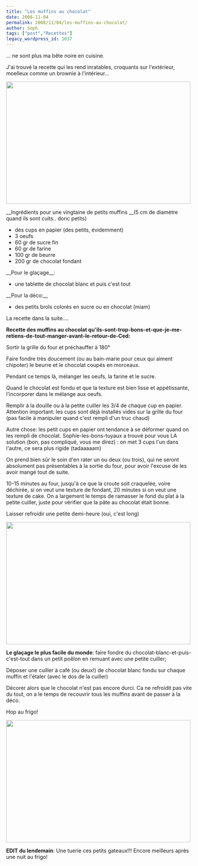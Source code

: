 ```yaml
---
title: "Les muffins au chocolat"
date: 2008-11-04
permalink: 2008/11/04/les-muffins-au-chocolat/
author: Soph
tags: ["post","Recettes"]
legacy_wordpress_id: 1037
---
```


... ne sont plus ma bête noire en cuisine.

J'ai trouvé la recette qui les rend inratables, croquants sur l'extérieur, moelleux comme un brownie à l'intérieur...

<img class="alignnone" title="muffinsdecores" src="http://img.skitch.com/20081104-njihcj1sf8jp8ja9ftyneehn84.jpg" alt="" width="500" height="332" />

__Ingrédients pour une vingtaine de petits muffins __(5 cm de diamètre quand ils sont cuits.. donc petits)
<ul>
	<li>des cups en papier (des petits, évidemment)</li>
	<li>3 oeufs</li>
	<li>60 gr de sucre fin</li>
	<li>60 gr de farine</li>
	<li>100 gr de beurre</li>
	<li>200 gr de chocolat fondant</li>
</ul>
__Pour le glaçage__:
<ul>
	<li>une tablette de chocolat blanc et puis c'est tout</li>
</ul>
__Pour la déco:__
<ul>
	<li>des petits brols colorés en sucre ou en chocolat (miam)</li>
</ul>
La recette dans la suite....

<!-- excerpt -->

__Recette des muffins au chocolat qu'ils-sont-trop-bons-et-que-je-me-retiens-de-tout-manger-avant-le-retour-de-Ced:__

Sortir la grille du four et préchauffer à 180°

Faire fondre très doucement (ou au bain-marie pour ceux qui aiment chipoter) le beurre et le chocolat coupés en morceaux.

Pendant ce temps là, mélanger les oeufs, la farine et le sucre.

Quand le chocolat est fondu et que la texture est bien lisse et appétissante, l'incorporer dans le mélange aux oeufs.

Remplir à la douille ou à la petite cuiller les 3/4 de chaque cup en papier. Attention important: les cups sont déjà installés vides sur la grille du four (pas facile à manipuler quand c'est rempli d'un truc chaud)

Autre chose: les petit cups en papier ont tendance à se déformer quand on les rempli de chocolat. Sophie-les-bons-tuyaux a trouvé pour vous LA solution (bon, pas compliqué, vous me direz) : on met 3 cups l'un dans l'autre, ce sera plus rigide (tadaaaaam)

On prend bien sûr le soin d'en rater un ou deux (ou trois), qui ne seront absolument pas présentables à la sortie du four, pour avoir l'excuse de les avoir mangé tout de suite.

10-15 minutes au four, jusqu'à ce que la croute soit craquelée, voire déchirée, si on veut une texture de fondant, 20 minutes si on veut une texture de cake. On a largement le temps de ramasser le fond du plat à la petite cuiller, juste pour vérifier que la pâte au chocolat était bonne.

Laisser refroidir une petite demi-heure (oui, c'est long)

<img class="alignnone" title="muffinschocolat" src="http://img.skitch.com/20081104-8egcedqp93yb9yeck9s2ek572q.jpg" alt="" width="500" height="332" />

__Le glaçage le plus facile du monde__: faire fondre du chocolat-blanc-et-puis-c'est-tout dans un petit poêlon en remuant avec une petite cuiller;

Déposer une cuiller à café (ou deux!) de chocolat blanc fondu sur chaque muffin et l'étaler (avec le dos de la cuiller)

Décorer alors que le chocolat n'est pas encore durci. Ca ne refroidit pas vite du tout, on a le temps de recouvrir tous les muffins avant de passer à la déco.

Hop au frigo!

<img class="alignnone" title="muffinstable" src="http://img.skitch.com/20081104-jir4xwqj1q1w8u5meanp1rxi6w.jpg" alt="" width="500" height="332" />

__EDIT du lendemain__: Une tuerie ces petits gateaux!!! Encore meilleurs après une nuit au frigo!
